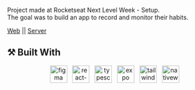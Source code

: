 Project made at Rocketseat Next Level Week - Setup.<br/>
The goal was to build an app to record and monitor their habits.

<a href="https://github.com/VitorHUMoreira/setup-web" target="_blank">Web</a> || <a href="https://github.com/VitorHUMoreira/setup-server" target="_blank">Server</a>


## ⚒️ Built With
<p align="center">
    <img height="40" src="https://cdn.worldvectorlogo.com/logos/figma-1.svg" alt="figma"> &nbsp
    <img height="40" src="https://cdn.worldvectorlogo.com/logos/react-native-1.svg" alt="react-native"> &nbsp
    <img height="40" src="https://cdn.worldvectorlogo.com/logos/typescript.svg" alt="typescript"> &nbsp 
    <img height="40" src="https://cdn.icon-icons.com/icons2/2389/PNG/512/expo_logo_icon_145293.png" alt="expo"> &nbsp
    <img height="40" src="https://cdn.worldvectorlogo.com/logos/tailwind-css-2.svg" alt="tailwind"> &nbsp
    <img height="40" src="https://www.nativewind.dev/img/logo.svg" alt="nativewind"> &nbsp
</p>
